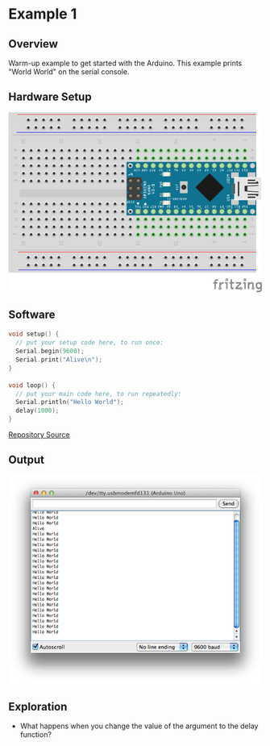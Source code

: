 # Example 1

## Overview

Warm-up example to get started with the Arduino. This example prints "World World" on the serial console. 

## Hardware Setup

![Image of blank breadboard](image/hello_world_nano_bb.png)

## Software

```c++
void setup() {
  // put your setup code here, to run once:
  Serial.begin(9600);
  Serial.print("Alive\n");
}

void loop() {
  // put your main code here, to run repeatedly:
  Serial.println("Hello World");
  delay(1000);
}
```
[Repository Source](example_1/example_1.ino)

## Output 

![Image of expected output](image/example_1_output.png)


## Exploration

* What happens when you change the value of the argument to the delay function? 


